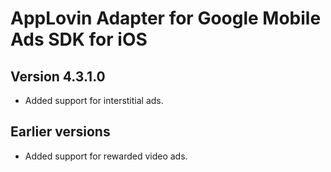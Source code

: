 # AppLovin Adapter for Google Mobile Ads SDK for iOS

## Version 4.3.1.0
- Added support for interstitial ads.

## Earlier versions
- Added support for rewarded video ads.
